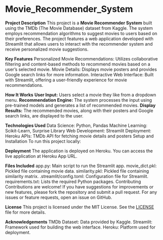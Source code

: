 # Movie_Recommender_System

**Project Description**
This project is a **Movie Recommender System** built using the TMDb (The Movie Database) dataset from Kaggle. The system employs recommendation algorithms to suggest movies to users based on their preferences. The project features a web application developed with Streamlit that allows users to interact with the recommender system and receive personalized movie suggestions.

**Key Features**
Personalized Movie Recommendations: Utilizes collaborative filtering and content-based methods to recommend movies based on a user’s selected movie.
Movie Details: Displays movie posters and provides Google search links for more information.
Interactive Web Interface: Built with Streamlit, offering a user-friendly experience for movie recommendations.

**How It Works**
**User Input:** Users select a movie they like from a dropdown menu.
**Recommendation Engine:** The system processes the input using pre-trained models and generates a list of recommended movies.
**Display Results:** The recommended movies, along with their posters and Google search links, are displayed to the user.

**Technologies Used**
Data Science: Python, Pandas
Machine Learning: Scikit-Learn, Surprise Library
Web Development: Streamlit
Deployment: Heroku
APIs: TMDb API for fetching movie details and posters
Setup and Installation
To run this project locally:

**Deployment**
The application is deployed on Heroku. You can access the live application at Heroku App URL.

**Files Included**
app.py: Main script to run the Streamlit app.
movie_dict.pkl: Pickled file containing movie data.
similarity.pkl: Pickled file containing similarity matrix.
.streamlit/config.toml: Configuration file for Streamlit.
requirements.txt: Lists the required Python packages.
Contributing
Contributions are welcome! If you have suggestions for improvements or new features, please fork the repository and submit a pull request. For any issues or feature requests, open an issue on GitHub.

**License**
This project is licensed under the MIT License. See the [LICENSE](LICENSE) file for more details.

**Acknowledgements**
TMDb Dataset: Data provided by Kaggle.
Streamlit: Framework used for building the web interface.
Heroku: Platform used for deployment.
